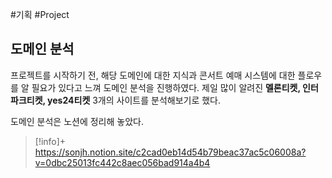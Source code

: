 #기획 #Project 

## 도메인 분석
프로젝트를 시작하기 전, 해당 도메인에 대한 지식과 콘서트 예매 시스템에 대한 플로우를 알 필요가 있다고 느껴 도메인 분석을 진행하였다. 제일 많이 알려진 **멜론티켓, 인터파크티켓, yes24티켓** 3개의 사이트를 분석해보기로 했다.

도메인 분석은 노션에 정리해 놓았다.

> [!info]+ 
> https://sonjh.notion.site/c2cad0eb14d54b79beac37ac5c06008a?v=0dbc25013fc442c8aec056bad914a4b4